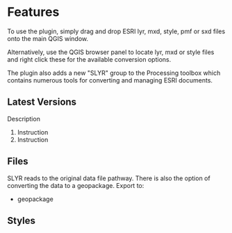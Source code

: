 # Features

To use the plugin, simply drag and drop ESRI lyr, mxd, style, pmf or sxd files
onto the main QGIS window.

Alternatively, use the QGIS browser panel to locate lyr, mxd or style files and
right click these for the available conversion options.

The plugin also adds a new "SLYR" group to the Processing toolbox which
contains numerous tools for converting and managing ESRI documents.

## Latest Versions

Description

1. Instruction
2. Instruction

## Files

SLYR reads to the original data file pathway. There is also the option of
converting the data to a geopackage.
Export to:

- geopackage

## Styles

